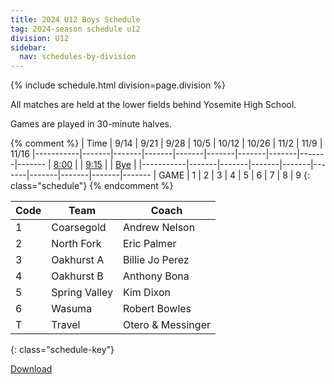 ```yaml
---
title: 2024 U12 Boys Schedule
tag: 2024-season schedule u12
division: U12
sidebar:
  nav: schedules-by-division
---
```


{% include schedule.html division=page.division %}

All matches are held at the lower fields behind Yosemite High School.

Games are played in 30-minute halves.

{% comment %}
| Time      | 9/14  | 9/21  | 9/28  | 10/5  | 10/12 | 10/26 | 11/2  | 11/9 | 11/16
|-----------|-------|-------|-------|-------|-------|-------|-------|-------|-------
| <u>8:00</u> |
| <u>9:15</u> |
| <u>Bye</u>  |
|-----------|-------|-------|-------|-------|-------|-------|-------|-------|-------
| GAME      | 1     | 2     | 3     | 4     | 5     | 6     | 7     | 8     | 9
{: class="schedule"}
{% endcomment %}

| Code  | Team          | Coach                         
|-------|---------------|---------------
| 1     | Coarsegold    | Andrew Nelson
| 2     | North Fork    | Eric Palmer
| 3     | Oakhurst A    | Billie Jo Perez
| 4     | Oakhurst B    | Anthony Bona
| 5     | Spring Valley | Kim Dixon
| 6     | Wasuma        | Robert Bowles
| T     | Travel        | Otero & Messinger
{: class="schedule-key"}

[Download](/schedules/2024/MAYSL-2024-U12-boys.pdf)
